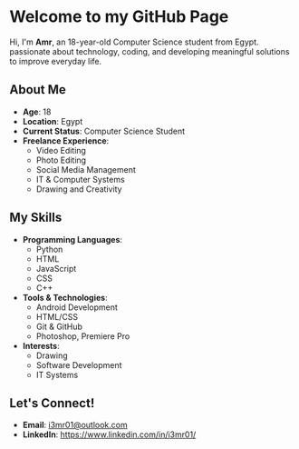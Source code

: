 # Welcome to my GitHub Page

Hi, I'm **Amr**, an 18-year-old Computer Science student from Egypt. passionate about technology, coding, and developing meaningful solutions to improve everyday life.

## About Me

- **Age**: 18  
- **Location**: Egypt  
- **Current Status**: Computer Science Student  
- **Freelance Experience**:  
   - Video Editing  
   - Photo Editing  
   - Social Media Management  
   - IT & Computer Systems  
   - Drawing and Creativity  

## My Skills

- **Programming Languages**:  
   - Python
   - HTML
   - JavaScript
   - CSS
   - C++
- **Tools & Technologies**:  
   - Android Development  
   - HTML/CSS  
   - Git & GitHub  
   - Photoshop, Premiere Pro  
- **Interests**:  
   - Drawing  
   - Software Development  
   - IT Systems

## Let's Connect!

- **Email**: i3mr01@outlook.com
- **LinkedIn**: https://www.linkedin.com/in/i3mr01/
